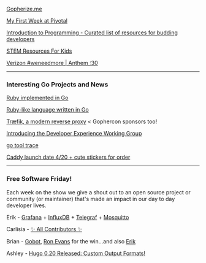 [Gopherize.me](https://gopherize.me/)

[My First Week at Pivotal](https://medium.com/@ashleymcnamara/my-first-week-at-pivotal-acd6e6b4e16a)

[Introduction to Programming - Curated list of resources for budding developers](http://ashleymcnamara.github.io/learn_to_code/)

[STEM Resources For Kids](https://github.com/ashleymcnamara/STEM_Resources_For_Kids)

[Verizon #weneedmore | Anthem :30](https://www.youtube.com/watch?v=Tgao5EKVkSU)




---

### Interesting Go Projects and News

[Ruby implemented in Go](https://github.com/goruby/goruby)

[Ruby-like language written in Go](https://github.com/st0012/Rooby)

[Træfik, a modern reverse proxy](https://github.com/containous/traefik) < Gophercon sponsors too!

[Introducing the Developer Experience Working Group](https://blog.golang.org/developer-experience)

[go tool trace](https://making.pusher.com/go-tool-trace)

[Caddy launch date 4/20 + cute stickers for order](https://docs.google.com/forms/d/e/1FAIpQLSeFf9HQlL_-Dsk-QeEIlVjX5klsYIDNQEX2On2psYesjRPC2g/viewform?c=0&w=1)



---

### Free Software Friday!

Each week on the show we give a shout out to an open source project or community (or maintainer) that's made an impact in our day to day developer lives.

Erik - [Grafana](https://grafana.com/) + [InfluxDB](https://www.influxdata.com/) + [Telegraf](https://github.com/influxdata/telegraf) + [Mosquitto](https://mosquitto.org/)

Carlisia - [✨ All Contributors ✨](https://github.com/kentcdodds/all-contributors)

Brian - [Gobot](https://gobot.io/), [Ron Evans](https://github.com/deadprogram) for the win...and also [Erik](https://github.com/erikstmartin)

Ashley - [Hugo 0.20 Released: Custom Output Formats!](https://gohugo.io/extras/output-formats/)
